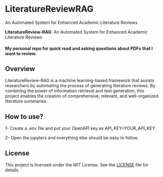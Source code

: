 # LiteratureReviewRAG
An Automated System for Enhanced Academic Literature Reviews

**LiteratureReview-RAG**: An Automated System for Enhanced Academic Literature Reviews

#### My personal repo for quick read and asking questions about PDFs that I want to review.

## Overview

LiteratureReview-RAG is a machine learning-based framework that assists researchers by automating the process of generating literature reviews. By combining the power of information retrieval and text generation, this project enables the creation of comprehensive, relevant, and well-organized literature summaries. 

## How to use?
1- Create a .env file and put your OpenAPI key as API_KEY=YOUR_API_KEY

2- Open the jupyters and everything else should be easy to follow.

## License

This project is licensed under the MIT License. See the [LICENSE](https://github.com/vd1371/LiteratureReviewRAG/blob/main/LICENSE) file for details.